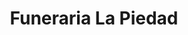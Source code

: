 ---
title: "Funeraria La Piedad"
url: /heredia/funeraria-la-piedad/
shop: directores de funerarias
---